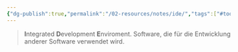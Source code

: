 ```yaml
---
{"dg-publish":true,"permalink":"/02-resources/notes/ide/","tags":["#tools","#GFN/LF08","#informatik/code"],"noteIcon":"","updated":"2025-09-10T16:33:02.000+02:00"}
---
```


> **I**ntegrated **D**evelopment **E**nviroment.
> Software, die für die Entwicklung anderer Software verwendet wird.